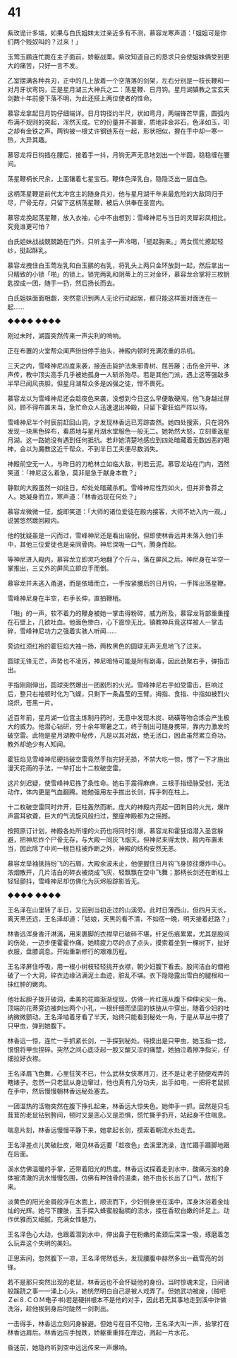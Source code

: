 # 41

紫玫诡计多端，如果与白氏姐妹太过亲近多有不测，慕容龙寒声道：「姐姐可是你们两个贱奴叫的？过来！」

玉莺玉鹂连忙跪在主子面前，娇躯战栗。紫玫知道自己的恳求只会使姐妹俩受到更大的痛苦，只好一言不发。

乙室摆满各种兵刃，正中的几上放着一个空落落的剑架，左右分别是一枝长鞭和一对月牙状弯钩，正是星月湖三大神兵之二：荡星鞭、日月钩。星月湖镇教之宝玄天剑数十年前便下落不明，为此还搭上两位使者的性命。

慕容龙拿起日月钩仔细端详。日月钩径约半尺，状如弯月，两端锋芒毕露，圆弧内布满不规则的突起，浑然天成。它的份量并不甚重，质地非金非石，色泽如玉，叩之却有金铁之声。两钩被一根丈许钢链系在一起，形状相似，握在手中却一寒一热，大异其趣。

慕容龙将日钩插在腰后，接着手一抖，月钩无声无息地划出一个半圆，稳稳缠在腰间。

荡星鞭柄长尺余，上面镶着七星宝石。鞭体色泽乳白，隐隐泛出一层血色。

这柄荡星鞭是前代太冲宫主的随身兵刃，他与星月湖千年来最危险的大敌同归于尽，尸骨无存，只留下这柄荡星鞭，被后人供奉在圣宫内。

慕容龙挽起荡星鞭，放入衣袖，心中不由想到：雪峰神尼与当日的灵犀彩凤相比，究竟谁更可怕？

白氏姐妹战战兢兢跪在门外，只听主子一声冷喝，「挺起胸来。」两女慌忙撩起轻纱，挺起酥乳。

慕容龙拽住白玉莺左乳和白玉鹂的右乳，将乳头上两只金环放到一起，然后拿出一只精致的小锁「啪」的锁上。锁完两乳和阴蒂上的三对金环，慕容龙合掌将三枚钥匙捏成一团，随手一扔，然后扬长而去。

白氏姐妹面面相觑，突然意识到两人无论行动起居，都只能这样面对面连在一起……

◆◆◆◆ ◆◆◆◆

刚过未时，湖面突然传来一声尖利的哨响。

正在布置的火堂帮众闻声纷纷停手抬头，神殿内顿时充满浓重的杀机。

三天之内，雪峰神尼四度来袭，接连击毙护法朱邪青树、屈苦藤；击伤金开甲、沐声传，教中顶尖高手几乎被她孤身一人斩杀殆尽。若是其他门派，遇上这等强敌多半早已闻风丧胆，但星月湖帮众多是凶强之徒，悍不畏死。

慕容龙以为雪峰神尼还会趁夜色来袭，没想到今日这么早便敢硬闯。他飞身越过屏风，顾不得布置未当，急忙命众人迅速退出神殿，只留下霍狂焰严阵以待。

雪峰神尼半个时辰前赶回山洞，才发现林香远已芳踪杳然。她四处搜索，只在洞外发现一块黑色碎布，看质地与星月湖水堂服色一般无二。她勃然大怒，立刻重返星月湖。这一路她没有遇到任何抵抗。若非她清楚地感应到四处暗藏着无数凶恶的眼神，会以为魔教这近千帮众，不到半日工夫便尽数消失。

神殿前空无一人，与昨日的刀枪林立如临大敌，判若云泥。慕容龙站在门内，洒然笑道：「神尼这么着急，莫非是急于献身本教？」

静默的大殿虽然一如往日，却处处暗藏杀机。雪峰神尼性烈如火，但并非鲁莽之人。她凝身而立，寒声道：「林香远现在何处？」

慕容龙微微一怔，旋即笑道：「大师的诸位爱徒在殿内接客，大师不妨入内一观。」说罢悠然踱回殿内。

他的犹疑虽是一闪而过，雪峰神尼还是看出端倪，但即使林香远并未落入他们手中，其他三位爱徒也是亲同骨肉。神尼深吸一口气，腾身而起。

等神尼进入殿内，慕容龙立即灵巧地翻了个斤斗，落在屏风之后。神尼身在半空一掌推出，三丈外的屏风立即应手而倒。

慕容龙并未逃入甬道，而是依墙而立，一手按紧腰后的日月钩，一手挥出荡星鞭。

雪峰神尼身在半空，右手长伸，直拍鞭梢。

「啪」的一声，软不着力的鞭身被她一掌击得粉碎，威力所及，慕容龙背部重重撞在石壁上，几欲吐血。他面色惨白，心下震惊无比。镇教神兵竟这样被人一掌击碎，雪峰神尼功力之强着实骇人听闻……

旁边红须红袍的霍狂焰大袖一扬，两枚黑色的圆球无声无息地飞了过来。

圆球无锋无芒，声势也不凌厉，神尼暗恃可能是附有剧毒，因此劲聚右手，弹指击出。

手指刚刚伸出，圆球突然爆出一团剧烈的火光。雪峰神尼右手如受雷击，巨响过后，整只右袖顿时化为飞蝶，只剩下一条晶莹的玉臂。拇指、食指、中指如被烈火烧炽，苍黑一片。

近百年前，星月湖一位宫主炼制丹药时，无意中发现木炭、硝磺等物合炼会产生极大的威力。他潜心钻研，穷十余年寒暑之工，终于制出可随身携带，靠内力激发的破空雷。此物是星月湖教中秘传，凡是以其对敌，绝无活口，因此虽然累立奇功，教外却绝少有人知闻。

霍狂焰见雪峰神尼硬挡破空雷竟然手指完好无损，不禁大吃一惊，愣了一下才施出漫天花雨的手法，一举打出十二枚破空雷。

这片刻迟疑，使雪峰神尼拣了条性命。她右手震得麻痹，三根手指经脉受创，无法动作，体内更是气血翻腾。她勉强用左手拔出长剑，挥手刺在柱上。

十二枚破空雷同时炸开，巨柱轰然而断。庞大的神殿内亮起一团刺目的火光，爆炸声震耳欲聋，巨大的气流旋风般扫过，整座神殿都为之摇撼。

按照原订计划，神殿各处所埋的火药也将同时引爆，慕容龙和霍狂焰潜入圣宫躲避，把神尼炸个尸骨无存，与大殿一同灰飞烟灭。但神尼来得太快，殿内布置未当，因此除了中间一根巨柱被炸断之外，神殿的结构安然无恙。

慕容龙举袖抵挡纷飞的石屑，大殿余波未止，他便握住日月钩飞身掠往爆炸中心。浓烟散开，几片洁白的碎衣被烧成飞灰，轻飘飘在空中飞舞；那柄长剑还在断柱上轻轻颤抖，雪峰神尼却仿佛化为灰烬般踪影皆无。

◆◆◆◆ ◆◆◆◆

王名泽在山里转了半日，又回到当初走过的山溪旁。此时日薄西山，但四月天长，离天黑还远，王名泽却道：「姑娘，天黑的看不清，不如宿一晚，明天接着赶路？」

林香远浑身香汗淋漓，用来裹脚的衣襟早已破碎不堪，纤足伤痕累累，尤其是股间的伤处，一迈步便霍霍作痛。她精疲力尽的点了点头，摸索着坐到一棵树下，扯好衣服，盘膝调息。开始重新修行的艰难历程。

王名泽屏住呼吸，用一根小树枝轻轻挑开衣襟，朝少妇腹下看去。股间洁白的僧袍破了一个大洞，碎衣边缘沾满泥土血迹，脏乱不堪。衣下隐隐露出雪白的腿根和一抹红肿的嫩肉。

他壮起胆子拨开破洞，柔美的花瓣渐渐绽现，仿佛一片红莲从腹下伸伸尖尖一角。顶端的花蒂旁边被刺出两个小孔，一根纤细而坚固的铁链从中穿出，随着少妇的吐纳微微颤动。王名泽啮着牙看了半天，始终只能看到秘处一角，于是从草丛中摸了只甲虫，弹到她腹下。

林香远一惊，连忙一手抓紧长剑，一手探到秘处。待摸出是只甲虫，她玉指一捻，恨恨将甲虫捏碎。突然之间心底泛起一股又酸又涩的痛楚，她抽泣着擦净指尖，仔细拉好衣襟。

王名泽眉飞色舞，心里狂笑不已，什么武林女侠寒月刀，还不是让老子随便戏弄的瞎婊子。忽然一只老鼠从身边窜过，他也真有几分功夫，出手如电，一把将老鼠抓在手中，然后慢慢朝林香远秘处塞去。

一团温热的活物突然在腹下挣扎起来，林香远大惊失色。她伸手一抓，居然是只毛茸茸的老鼠钻到胯间，顿时又是恶心又是恐惧，慌忙撕手扔开，站起身不住喘息。

喘息片刻，林香远慢慢平静下来，她拿起长剑，摸索着朝流水处走去。

王名泽差点儿笑破肚皮，眼见林香远要「趁夜色」去溪里洗澡，连忙蹑手蹑脚地跟在后面。

溪水仿佛温暖的手掌，还带着阳光的热度。林香远试探着走到水中，酸痛污浊的身体被清澈的流水慢慢包围，仿佛有种蚀骨的温柔，她不由长长出了口气，放松下来。

淡黄色的阳光金屑般浮在水面上，顺流而下，少妇侧身坐在溪中，浑身沐浴着金灿灿的光辉。她弓下腰肢，玉手探入蜂蜜般黏稠的流水，接在香软白嫩的纤足上。动作优雅而又细腻，充满女性魅力。

王名泽色心大动，也跟着潜到水中，伸出鼻子在粉嫩的柔颈后深深一吸，琢磨着怎么玩弄这个失明的美妇。

正思索间，忽然腹下一凉，王名泽愕然低头，发现腰腹中赫然多出一截雪亮的剑锋。

若不是那只突然出现的老鼠，林香远也不会怀疑他的身份。当时惊魂未定，日间诸般蹊跷之事一一涌上心头，她恍然明白自己是被人戏弄了。但她武功被废，(贼吧Ｚei８.ＣＯＭ电子书)若是硬拼根本不是他的对手，因此若无其事地走到溪中诈做洗浴，趁他挨到身后时陡然一剑刺出。

一击得手，林香远立刻闪身躲避。但她亏在目不见物，王名泽大叫一声，抬掌打在林香远肩后。林香远应手抛跌，娇躯重重摔在岸边，溅起一片水花。

昏迷前，她隐约听到空中远远传来一声爆响。
